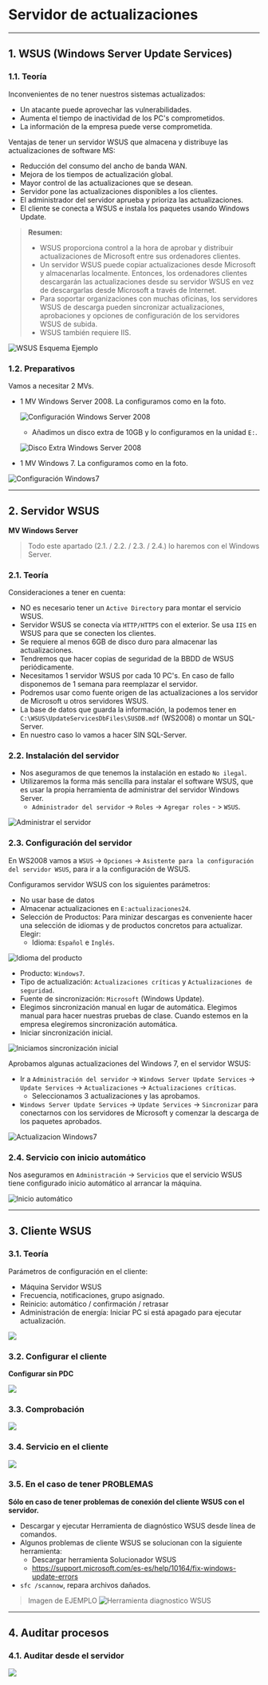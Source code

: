 
# Servidor de actualizaciones

---

## 1. WSUS (Windows Server Update Services)

### 1.1. Teoría

Inconvenientes de no tener nuestros sistemas actualizados:
* Un atacante puede aprovechar las vulnerabilidades.
* Aumenta el tiempo de inactividad de los PC's comprometidos.
* La información de la empresa puede verse comprometida.

Ventajas de tener un servidor WSUS que almacena y distribuye las actualizaciones de software MS:
* Reducción del consumo del ancho de banda WAN.
* Mejora de los tiempos de actualización global.
* Mayor control de las actualizaciones que se desean.
* Servidor pone las actualizaciones disponibles a los clientes.
* El administrador del servidor aprueba y prioriza las actualizaciones.
* El cliente se conecta a WSUS e instala los paquetes usando Windows Update.

> **Resumen:**
>
> * WSUS proporciona control a la hora de aprobar y distribuir actualizaciones de Microsoft entre sus ordenadores clientes.
> * Un servidor WSUS puede copiar actualizaciones desde Microsoft y almacenarlas localmente. Entonces, los ordenadores clientes descargarán las actualizaciones desde su servidor WSUS en vez de descargarlas desde Microsoft a través de Internet.
> * Para soportar organizaciones con muchas oficinas, los servidores WSUS de descarga pueden sincronizar actualizaciones, aprobaciones y opciones de configuración de los servidores WSUS de subida.
> * WSUS también requiere IIS.

![WSUS Esquema Ejemplo](./images/wsus-croquis.png)

### 1.2. Preparativos

Vamos a necesitar 2 MVs.
* 1 MV Windows Server 2008. La configuramos como en la foto.

  ![Configuración Windows Server 2008](./images/conf-server.png)

  * Añadimos un disco extra de 10GB y lo configuramos en la unidad `E:`.

  ![Disco Extra Windows Server 2008](./images/disco-server.png)

* 1 MV Windows 7. La configuramos como en la foto.

![Configuración Windows7](./images/windows.png)

---

## 2. Servidor WSUS

**MV Windows Server**
> Todo este apartado (2.1. / 2.2. / 2.3. / 2.4.) lo haremos con el Windows Server.

### 2.1. Teoría

Consideraciones a tener en cuenta:
* NO es necesario tener un `Active Directory` para montar el servicio WSUS.
* Servidor WSUS se conecta vía `HTTP/HTTPS` con el exterior. Se usa `IIS` en WSUS para que se conecten los clientes.
* Se requiere al menos 6GB de disco duro para almacenar las actualizaciones.
* Tendremos que hacer copias de seguridad de la BBDD de WSUS periódicamente.
* Necesitamos 1 servidor WSUS por cada 10 PC's. En caso de fallo disponemos de 1 semana para reemplazar el servidor.
* Podremos usar como fuente origen de las actualizaciones a los servidor de Microsoft u otros servidores WSUS.
* La base de datos que guarda la información, la podemos tener en `C:\WSUS\UpdateServicesDbFiles\SUSDB.mdf` (WS2008) o montar un SQL-Server.
* En nuestro caso lo vamos a hacer SIN SQL-Server.

### 2.2. Instalación del servidor

* Nos aseguramos de que tenemos la instalación en estado `No ilegal`.
* Utilizaremos la forma más sencilla para instalar el software WSUS, que es usar la propia herramienta de administrar del servidor Windows Server.
  * `Administrador del servidor` -> `Roles` -> `Agregar roles` - > `WSUS`.

![Administrar el servidor](./images/server-wsus.png)

### 2.3. Configuración del servidor

En WS2008 vamos a `WSUS` -> `Opciones` -> `Asistente para la configuración del servidor WSUS`, para ir a la configuración de WSUS.

Configuramos servidor WSUS con los siguientes parámetros:
* No usar base de datos
* Almacenar actualizaciones en `E:actualizaciones24`.
* Selección de Productos: Para minizar descargas es conveniente hacer una selección de idiomas y de productos concretos para actualizar. Elegir:
  * Idioma: `Español` e `Inglés`.

![Idioma del producto](./images/idioma-wsus.png)

  * Producto: `Windows7`.
  * Tipo de actualización: `Actualizaciones críticas` y `Actualizaciones de seguridad`.
* Fuente de sincronización: `Microsoft` (Windows Update).
* Elegimos sincronización manual en lugar de automática. Elegimos manual para hacer nuestras pruebas de clase. Cuando estemos en la empresa elegiremos sincronización automática.
* Iniciar sincronización inicial.

![Iniciamos sincronización inicial](./images/sincr-inicial.png)

Aprobamos algunas actualizaciones del Windows 7, en el servidor WSUS:
* Ir a `Administración del servidor` -> `Windows Server Update Services` -> `Update Services` -> `Actualizaciones` -> `Actualizaciones críticas`.
  * Seleccionamos 3 actualizaciones y las aprobamos.
* `Windows Server Update Services` -> `Update Services` -> `Sincronizar` para conectarnos con los servidores de Microsoft y comenzar la descarga de los paquetes aprobados.

![Actualizacion Windows7](./images/act-windows.png)

### 2.4. Servicio con inicio automático

Nos aseguramos en `Administración` -> `Servicios` que el servicio WSUS tiene configurado inicio automático al arrancar la máquina.

![Inicio automático](./images/ini-auto.png)

---

## 3. Cliente WSUS

### 3.1. Teoría

Parámetros de configuración en el cliente:
* Máquina Servidor WSUS
* Frecuencia, notificaciones, grupo asignado.
* Reinicio: automático / confirmación / retrasar
* Administración de energía: Iniciar PC si está apagado para ejecutar actualización.

![](./images/.png)

### 3.2. Configurar el cliente

**Configurar sin PDC**

![](./images/.png)

### 3.3. Comprobación



![](./images/.png)

### 3.4. Servicio en el cliente



![](./images/.png)

### 3.5. En el caso de tener PROBLEMAS

**Sólo en caso de tener problemas de conexión del cliente WSUS con el servidor.**

* Descargar y ejecutar Herramienta de diagnóstico WSUS desde línea de comandos.
* Algunos problemas de cliente WSUS se solucionan con la siguiente herramienta:
  * Descargar herramienta Solucionador WSUS
  * https://support.microsoft.com/es-es/help/10164/fix-windows-update-errors
* `sfc /scannow`, repara archivos dañados.

> Imagen de EJEMPLO
![Herramienta diagnostico WSUS](./images/herram-wsus.png)

---

## 4. Auditar procesos

### 4.1. Auditar desde el servidor



![](./images/.png)
